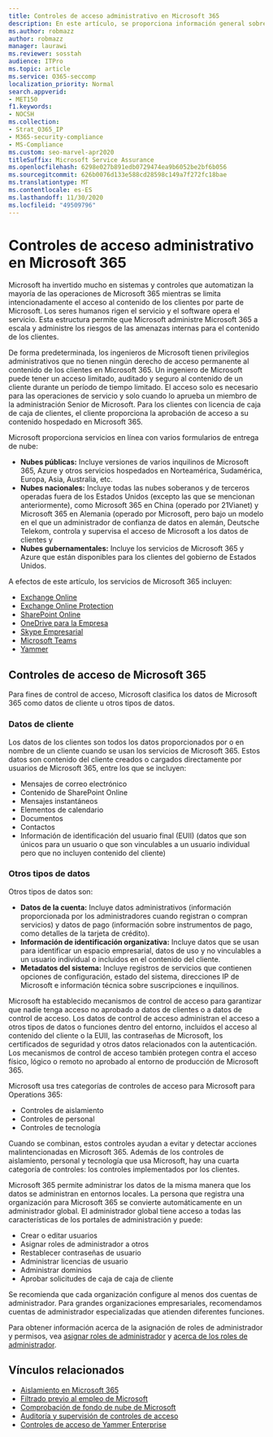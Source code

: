 ```yaml
---
title: Controles de acceso administrativo en Microsoft 365
description: En este artículo, se proporciona información general sobre los controles de acceso administrativo y la categorización de datos en Microsoft 365.
ms.author: robmazz
author: robmazz
manager: laurawi
ms.reviewer: sosstah
audience: ITPro
ms.topic: article
ms.service: O365-seccomp
localization_priority: Normal
search.appverid:
- MET150
f1.keywords:
- NOCSH
ms.collection:
- Strat_O365_IP
- M365-security-compliance
- MS-Compliance
ms.custom: seo-marvel-apr2020
titleSuffix: Microsoft Service Assurance
ms.openlocfilehash: 6298e027b891edb0729474ea9b6052be2bf6b056
ms.sourcegitcommit: 626b0076d133e588cd28598c149a7f272fc18bae
ms.translationtype: MT
ms.contentlocale: es-ES
ms.lasthandoff: 11/30/2020
ms.locfileid: "49509796"
---
```

# <a name="administrative-access-controls-in-microsoft-365"></a>Controles de acceso administrativo en Microsoft 365 

Microsoft ha invertido mucho en sistemas y controles que automatizan la mayoría de las operaciones de Microsoft 365 mientras se limita intencionadamente el acceso al contenido de los clientes por parte de Microsoft. Los seres humanos rigen el servicio y el software opera el servicio. Esta estructura permite que Microsoft administre Microsoft 365 a escala y administre los riesgos de las amenazas internas para el contenido de los clientes.

De forma predeterminada, los ingenieros de Microsoft tienen privilegios administrativos que no tienen ningún derecho de acceso permanente al contenido de los clientes en Microsoft 365. Un ingeniero de Microsoft puede tener un acceso limitado, auditado y seguro al contenido de un cliente durante un período de tiempo limitado. El acceso solo es necesario para las operaciones de servicio y solo cuando lo aprueba un miembro de la administración Senior de Microsoft. Para los clientes con licencia de caja de caja de clientes, el cliente proporciona la aprobación de acceso a su contenido hospedado en Microsoft 365.

Microsoft proporciona servicios en línea con varios formularios de entrega de nube:

- **Nubes públicas:** Incluye versiones de varios inquilinos de Microsoft 365, Azure y otros servicios hospedados en Norteamérica, Sudamérica, Europa, Asia, Australia, etc.
- **Nubes nacionales:** Incluye todas las nubes soberanos y de terceros operadas fuera de los Estados Unidos (excepto las que se mencionan anteriormente), como Microsoft 365 en China (operado por 21Vianet) y Microsoft 365 en Alemania (operado por Microsoft, pero bajo un modelo en el que un administrador de confianza de datos en alemán, Deutsche Telekom, controla y supervisa el acceso de Microsoft a los datos de clientes y
- **Nubes gubernamentales:** Incluye los servicios de Microsoft 365 y Azure que están disponibles para los clientes del gobierno de Estados Unidos.

A efectos de este artículo, los servicios de Microsoft 365 incluyen:

- [Exchange Online](https://docs.microsoft.com/Exchange/exchange-online)
- [Exchange Online Protection](https://docs.microsoft.com/Office365/SecurityCompliance/eop/exchange-online-protection-overview)
- [SharePoint Online](https://docs.microsoft.com/sharepoint/sharepoint-online)
- [OneDrive para la Empresa](https://docs.microsoft.com/OneDrive/onedrive)
- [Skype Empresarial](https://docs.microsoft.com/SkypeForBusiness/skype-for-business-online)
- [Microsoft Teams](https://docs.microsoft.com/MicrosoftTeams/Teams-overview)
- [Yammer](https://docs.microsoft.com/yammer/yammer-landing-page)

## <a name="microsoft-365-access-controls"></a>Controles de acceso de Microsoft 365

Para fines de control de acceso, Microsoft clasifica los datos de Microsoft 365 como datos de cliente u otros tipos de datos.

### <a name="customer-data"></a>Datos de cliente

Los datos de los clientes son todos los datos proporcionados por o en nombre de un cliente cuando se usan los servicios de Microsoft 365. Estos datos son contenido del cliente creados o cargados directamente por usuarios de Microsoft 365, entre los que se incluyen:

- Mensajes de correo electrónico
- Contenido de SharePoint Online
- Mensajes instantáneos
- Elementos de calendario
- Documentos
- Contactos
- Información de identificación del usuario final (EUII) (datos que son únicos para un usuario o que son vinculables a un usuario individual pero que no incluyen contenido del cliente)

### <a name="other-types-of-data"></a>Otros tipos de datos

Otros tipos de datos son:

- **Datos de la cuenta:** Incluye datos administrativos (información proporcionada por los administradores cuando registran o compran servicios) y datos de pago (información sobre instrumentos de pago, como detalles de la tarjeta de crédito).
- **Información de identificación organizativa:** Incluye datos que se usan para identificar un espacio empresarial, datos de uso y no vinculables a un usuario individual o incluidos en el contenido del cliente.
- **Metadatos del sistema:** Incluye registros de servicios que contienen opciones de configuración, estado del sistema, direcciones IP de Microsoft e información técnica sobre suscripciones e inquilinos.

Microsoft ha establecido mecanismos de control de acceso para garantizar que nadie tenga acceso no aprobado a datos de clientes o a datos de control de acceso. Los datos de control de acceso administran el acceso a otros tipos de datos o funciones dentro del entorno, incluidos el acceso al contenido del cliente o la EUII, las contraseñas de Microsoft, los certificados de seguridad y otros datos relacionados con la autenticación. Los mecanismos de control de acceso también protegen contra el acceso físico, lógico o remoto no aprobado al entorno de producción de Microsoft 365.

Microsoft usa tres categorías de controles de acceso para Microsoft para Operations 365:

- Controles de aislamiento
- Controles de personal
- Controles de tecnología

Cuando se combinan, estos controles ayudan a evitar y detectar acciones malintencionadas en Microsoft 365. Además de los controles de aislamiento, personal y tecnología que usa Microsoft, hay una cuarta categoría de controles: los controles implementados por los clientes.

Microsoft 365 permite administrar los datos de la misma manera que los datos se administran en entornos locales. La persona que registra una organización para Microsoft 365 se convierte automáticamente en un administrador global. El administrador global tiene acceso a todas las características de los portales de administración y puede:

- Crear o editar usuarios
- Asignar roles de administrador a otros
- Restablecer contraseñas de usuario
- Administrar licencias de usuario
- Administrar dominios
- Aprobar solicitudes de caja de caja de cliente

Se recomienda que cada organización configure al menos dos cuentas de administrador. Para grandes organizaciones empresariales, recomendamos cuentas de administrador especializadas que atienden diferentes funciones.

Para obtener información acerca de la asignación de roles de administrador y permisos, vea [asignar roles de administrador](https://docs.microsoft.com/microsoft-365/admin/add-users/assign-admin-roles) y [acerca de los roles de administrador](https://docs.microsoft.com/microsoft-365/admin/add-users/about-admin-roles).

## <a name="related-links"></a>Vínculos relacionados

- [Aislamiento en Microsoft 365](assurance-isolation-in-microsoft-365.md)
- [Filtrado previo al empleo de Microsoft](assurance-pre-employment-screening.md)
- [Comprobación de fondo de nube de Microsoft](assurance-cloud-background-check.md)
- [Auditoría y supervisión de controles de acceso](assurance-monitoring-and-auditing-access-controls.md)
- [Controles de acceso de Yammer Enterprise](assurance-yammer-enterprise-access-controls.md)
